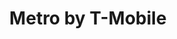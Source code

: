 ---
title: "Metro by T-Mobile"
url: /mesquite/metro-by-t-mobile-military-parkway/
shop: mobile phone
---